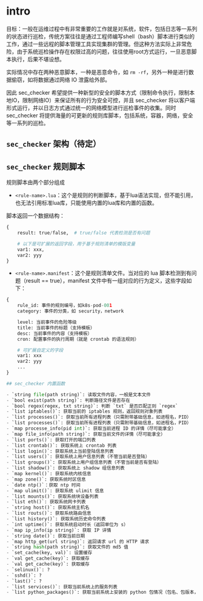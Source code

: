 # intro

目标：一般在运维过程中有非常重要的工作就是对系统，软件，包括日志等一系列的状态进行巡检，传统方案往往是通过工程师编写shell（bash）脚本进行类似的工作，通过一些远程的脚本管理工具实现集群的管理。但这种方法实际上非常危险，由于系统巡检操作存在权限过高的问题，往往使用root方式运行，一旦恶意脚本执行，后果不堪设想。

实际情况中存在两种恶意脚本，一种是恶意命令，如 `rm -rf`，另外一种是进行数据偷窃，如将数据通过网络 IO 泄露给外部。

因此 sec_checker 希望提供一种新型的安全的脚本方式（限制命令执行，限制本地IO，限制网络IO）来保证所有的行为安全可控，并且 sec_checker 将以客户端形式运行，并以日志方式通过统一的网络模型进行巡检事件的收集。同时 sec_checker 将提供海量的可更新的规则库脚本，包括系统，容器，网络，安全等一系列的巡检。

## `sec_checker` 架构（待定）

## `sec_checker` 规则脚本

规则脚本由两个部分组成

- `<rule-name>.lua`：这个是规则的判断脚本，基于lua语法实现，但不能引用，也无法引用标准lua库，只能使用内置的lua库和内置的函数。

脚本返回一个数据结构：

```python
{
	result: true/false,  # true/false 代表检测是否有问题

	# 以下是可扩展的返回字段，用于基于规则清单的模版变量
	var1: xxx,
	var2: yyy
}
```

- `<rule-name>.manifest`：这个是规则清单文件。当对应的 lua 脚本检测到有问题（result == true），manifest 文件中有一组对应的行为定义，这些字段如下：

```python
{
	rule_id: 事件的规则编号，如k8s-pod-001
	category: 事件的分类，如 security，network

	level: 当前事件的危险等级
	title: 当前事件的标题（支持模板）
	desc: 当前事件的内容（支持模板）
	cron: 配置事件的执行周期（就是 crontab 的语法规则）

	# 可扩展自定义的字段
	var1: xxx
	var2: yyy
	...
}

## sec_checker 内置函数

- `string file(path string)`: 读取文件内容，一般是文本文件
- `bool exist(path string)`: 判断路径文件是否存在
- `bool regex(regex, txt string)`: 判断 `txt` 是否匹配正则 `regex`
- `list iptables()`: 获取当前的 iptables 规则，返回规则对象列表
- `list processes()`: 获取当前所有进程列表（只需附带基础信息，如进程名，PID）
- `list processes()`: 获取当前所有进程列表（只需附带基础信息，如进程名，PID）
- `map processe_info(pid int)`: 获取当前进程 ID 的详情（尽可能拿全）
- `map file_info(path string)`: 获取当前文件的详情（尽可能拿全）
- `list ports()`: 获取打开的端口列表
- `list crontab()`: 获取系统上 crontab 列表
- `list login()`: 获取系统上当前登陆信息列表
- `list users()`: 获取系统上用户信息列表（不管当前是否登陆）
- `list groups()`: 获取系统上用户组信息列表（不管当前是否有登陆）
- `list shadow()`: 获取系统上 shadow 组信息列表
- `map kernel()`: 获取系统内核信息
- `map zone()`: 获取系统时区信息
- `date ntp()`：获取 ntp 时间
- `map ulimit()`: 获取系统 ulimit 信息
- `list mounts()`: 获取系统块设备列表
- `list eth()`: 获取系统网卡列表
- `string host()`: 获取系统主机名
- `list routs()`: 获取系统路由信息
- `list history()`: 获取系统历史命令列表
- `int uptime()`: 获取系统启动时长（返回单位为 s）
- `map ip_info(ip string)`: 获取 IP 详情
- `string date()`: 获取当前日期
- `map http_get(url string)`: 返回请求 url 的 HTTP 请求
- `string hash(path string)`: 获取文件的 md5 值
- `set_cache(key, val)`: 设置缓存
- `val get_cache(key)`: 获取缓存
- `val get_cache(key)`: 获取缓存
- `selinux()`: ?
- `sshd()`: ?
- `last()`: ?
- `list services()`: 获取当前系统上的服务列表
- `list python_packages()`: 获取当前系统上安装的 python 包情况（包名、包版本，python 版本）
